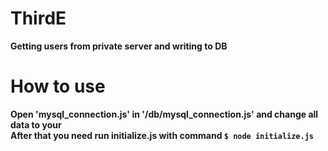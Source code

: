 # ThirdE

**Getting users from private server and writing to DB**
# How to use
**Open 'mysql_connection.js' in '/db/mysql_connection.js' and change all data to your**<br>
**After that you need run initialize.js with command `$ node initialize.js`**
